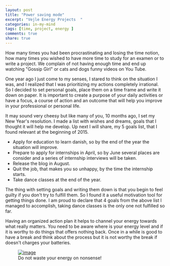 ```yaml
---
layout: post
title: "Power saving mode"
excerpt: "Vejle Energy Projects  "
categories: in-my-mind
tags: [time, project, energy ]
comments: true
share: true
---
```

How many times you had been procrastinating and losing the time notion, how many times you wished to have more time to study for an examen or to write a project. We complain of not having enough time and end up watching "Gossip Girl" or cats and dogs funny videos on You Tube.

One year ago I just come to my senses, I stared to think on the situation I was, and I realized that I was prioritizing my actions completely irrational. So I decided to set personal goals, place them on a time frame and write it down on paper. It is important to create a purpose of your daily activities or have a focus, a course of action and an outcome that will help you improve in your professional or personal life.

It may sound very cheesy but like many of you, 10 months ago, I set my New Year's resolution. I made a list with wishes and dreams, goals that I thought it will help me develop. Up next I will share, my 5 goals list, that I found relevant at the beginning of 2015.

* Apply for education to learn danish, so by the end of the year the situation will improve.
* Prepare to apply for internships in April, so by June several places are consider and a series of internship interviews will be taken.
* Release the blog in August.
* Quit the job, that makes you so unhappy, by the time the internship starts.
* Take dance classes at the end of the year.

The thing with setting goals and writing them down is that you begin to feel guilty if you don't try to fulfill them. So I found it a useful motivation tool for getting things done. I am proud to declare that 4 goals from the above list I managed to accomplish, taking dance classes is the only one not fulfilled so far.

Having an organized action plan it helps to channel your energy towards what really matters. You need to be aware where is your energy level and if it is worthy to do things that offers nothing back. Once in a while is good to have a break and think about the process but it is not worthy the break if doesn't charges your batteries.

<figure>
	<a href="{{site.url}}/images/in-my-mind/03-10-2015/IMG_1570.jpg"><img src="{{site.url}}/images/in-my-mind/03-10-2015/IMG_1570.jpg" alt="image"></a>
	<figcaption> Do not waste your energy on nonsense! </figcaption>
</figure>
